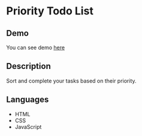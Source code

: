# Priority Todo List

## Demo

You can see demo [here](https://naim30.github.io/priority_todo_list/)

## Description 

Sort and complete your tasks based on their priority.

## Languages

- HTML
- CSS
- JavaScript
